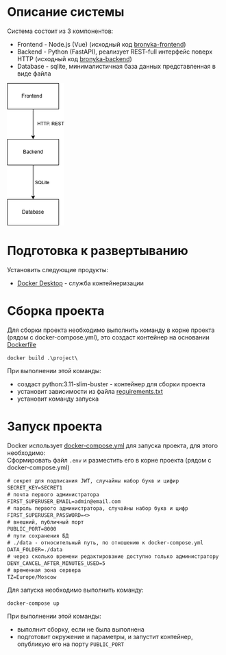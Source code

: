 # Описание системы
Система состоит из 3 компонентов:
* Frontend - Node.js (Vue) (исходный код [bronyka-frontend](https://github.com/egormuhaev/bronyka-frontend))
* Backend - Python (FastAPI), реализует REST-full интерфейс поверх HTTP  (исходный код [bronyka-backend](https://github.com/ProfessorZel/bronyka-backend))
* Database - sqlite, минималистичная база данных представленная в виде файла

![Архитектура](./structure.png)

# Подготовка к развертыванию
Установить следующие продукты:
* [Docker Desktop](https://www.docker.com/products/docker-desktop/) - служба контейнеризации

# Сборка проекта
Для сборки проекта необходимо выполнить команду в корне проекта (рядом с docker-compose.yml), это создаст контейнер на основании [Dockerfile](./project/Dockerfile)
```shell
docker build .\project\
```
При выполнении этой команды: 
* создаст python:3.11-slim-buster - контейнер для сборки проекта
* установит зависимости из файла [requirements.txt](./project/requirements.txt)
* установит команду запуска

# Запуск проекта
Docker использует [docker-compose.yml](./docker-compose.yml) для запуска проекта, для этого необходимо:<br>
Сформировать файл `.env` и разместить его в корне проекта (рядом с docker-compose.yml)
```
# секрет для подписания JWT, случайны набор букв и цифир
SECRET_KEY=SECRET1 
# почта первого администратора
FIRST_SUPERUSER_EMAIL=admin@email.com
# пароль первого администратора, случайны набор букв и цифр
FIRST_SUPERUSER_PASSWORD=<>
# внешний, публичный порт
PUBLIC_PORT=8000
# пути сохранения БД
# ./data - относительный путь, по отношению к docker-compose.yml
DATA_FOLDER=./data
# через сколько времени редактирование доступно только администратору
DENY_CANCEL_AFTER_MINUTES_USED=5
# временная зона сервера
TZ=Europe/Moscow
```
Для запуска необходимо выполнить команду:
```shell
docker-compose up
```
При выполнении этой команды: 
* выполнит сборку, если не была выполнена
* подготовит окружение и параметры, и запустит контейнер, опубликую его на порту `PUBLIC_PORT`
